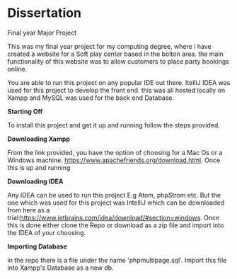# Dissertation

Final year Major Project

This was my final year project for my computing degree, where i have created a website for a Soft play center based in the bolton area. the main functionality of this website was to allow customers to place party bookings online.

You are able to run this project on any popular IDE out there. ItelliJ IDEA was used for this project to develop the front end. this was all hosted locally on Xampp and MySQL was used for the back end Database.

**Starting Off**

To install this project and get it up and running follow the steps provided.

**Downloading Xampp**

From the link provided, you have the option of choosing for a Mac Os or a Windows machine.
https://www.apachefriends.org/download.html.
Once this is up and running 

**Downloading IDEA**

Any IDEA can be used to run this project E.g Atom, phpStrom etc.
But the one which was used for this project was IntelliJ which can be downloaded from here as a trial:https://www.jetbrains.com/idea/download/#section=windows.
Once this is done either clone the Repo or download as a zip file and import into the IDEA of your choosing.

**Importing Database**

in the repo there is a file under the name 'phpmultipage.sql'. Import this file into Xampp's Database as a new db.


